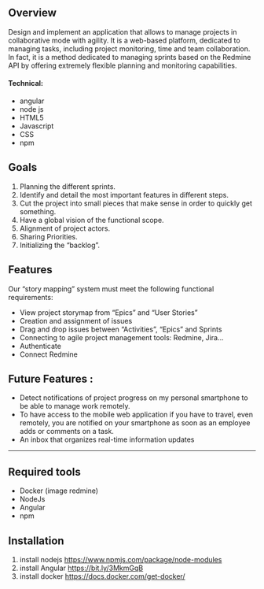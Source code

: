 ## **Overview**
Design and implement an application that allows to manage projects in collaborative mode
with agility. It is a web-based platform, dedicated to managing tasks, including project
monitoring, time and team collaboration. In fact, it is a method dedicated to managing sprints
based on the Redmine API by offering extremely flexible planning and monitoring
capabilities.
#### **Technical:**
-  angular
- node js
- HTML5
- Javascript
-  CSS
-  npm

## Goals
1.  Planning the different sprints.
2.  Identify and detail the most important features in different steps.
3.  Cut the project into small pieces that make sense in order to quickly get something.
4.  Have a global vision of the functional scope.
5.  Alignment of project actors.
6.  Sharing Priorities.
7.  Initializing the “backlog”.
## Features
Our “story mapping” system must meet the following functional requirements:
- View project storymap from “Epics” and “User Stories”
- Creation and assignment of issues
- Drag and drop issues between “Activities”, “Epics” and Sprints
- Connecting to agile project management tools: Redmine, Jira…
- Authenticate
- Connect Redmine
## Future Features :
- Detect notifications of project progress on my personal smartphone to be
able to manage work remotely.
- To have access to the mobile web application if you have to travel, even
remotely, you are notified on your smartphone as soon as an employee adds
or comments on a task.
- An inbox that organizes real-time information updates

------------


## Required tools
- Docker (image redmine)
- NodeJs
- Angular
- npm

## Installation
1. install nodejs 
https://www.npmjs.com/package/node-modules
2. install Angular
https://bit.ly/3MkmGqB
3. install docker
https://docs.docker.com/get-docker/